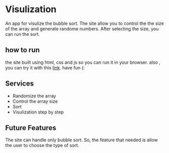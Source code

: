 # Visulization 
An app for visulize the bubble sort. The site allow you to control the the size of the array and generate randome numbers. After selecting the size, you can run the sort. 

## how to run 
the site built using html, css and js so you can run it in your browser.  also , you can try it with this [link](https://ahmadeleiwa.github.io/Visulization/). have fun (: 


## Services 
* Randomize the array
* Control the array size
* Sort 
* Visulization step by step
## Future Features
The site can handle  only bubble sort. So, the feature that needed is allow the user to choose the type of sort. 